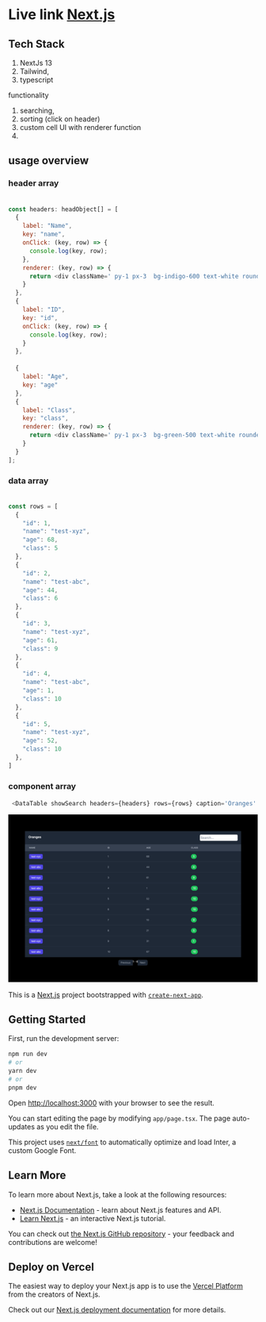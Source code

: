 
# Live link [Next.js](https://data-table-mu.vercel.app/)


## Tech Stack
1. NextJs 13
2. Tailwind,
3. typescript

functionality   
1. searching,
2. sorting (click on header)
3. custom cell UI with renderer function
4. 

## usage overview

### header array
```javascript

const headers: headObject[] = [
  {
    label: "Name",
    key: "name",
    onClick: (key, row) => {
      console.log(key, row);
    },
    renderer: (key, row) => {
      return <div className=' py-1 px-3  bg-indigo-600 text-white rounded-md w-auto inline-block'>{row[key]}</div>;
    }
  },
  {
    label: "ID",
    key: "id",
    onClick: (key, row) => {
      console.log(key, row);
    }
  },

  {
    label: "Age",
    key: "age"
  },
  {
    label: "Class",
    key: "class",
    renderer: (key, row) => {
      return <div className=' py-1 px-3  bg-green-500 text-white rounded-full w-auto inline-block'>{row[key]}</div>;
    }
  }
];

```
### data array
```javascript

const rows = [
  {
    "id": 1,
    "name": "test-xyz",
    "age": 68,
    "class": 5
  },
  {
    "id": 2,
    "name": "test-abc",
    "age": 44,
    "class": 6
  },
  {
    "id": 3,
    "name": "test-xyz",
    "age": 61,
    "class": 9
  },
  {
    "id": 4,
    "name": "test-abc",
    "age": 1,
    "class": 10
  },
  {
    "id": 5,
    "name": "test-xyz",
    "age": 52,
    "class": 10
  },
]

```

### component array
```javascript
 <DataTable showSearch headers={headers} rows={rows} caption='Oranges' />
```


![UI](https://github.com/shadab97/DataTable/blob/main/screencapture-data-table-mu-vercel-app-2023-07-18-01_05_33.png)



This is a [Next.js](https://nextjs.org/) project bootstrapped with [`create-next-app`](https://github.com/vercel/next.js/tree/canary/packages/create-next-app).

## Getting Started

First, run the development server:

```bash
npm run dev
# or
yarn dev
# or
pnpm dev
```

Open [http://localhost:3000](http://localhost:3000) with your browser to see the result.

You can start editing the page by modifying `app/page.tsx`. The page auto-updates as you edit the file.

This project uses [`next/font`](https://nextjs.org/docs/basic-features/font-optimization) to automatically optimize and load Inter, a custom Google Font.

## Learn More

To learn more about Next.js, take a look at the following resources:

- [Next.js Documentation](https://nextjs.org/docs) - learn about Next.js features and API.
- [Learn Next.js](https://nextjs.org/learn) - an interactive Next.js tutorial.

You can check out [the Next.js GitHub repository](https://github.com/vercel/next.js/) - your feedback and contributions are welcome!

## Deploy on Vercel

The easiest way to deploy your Next.js app is to use the [Vercel Platform](https://vercel.com/new?utm_medium=default-template&filter=next.js&utm_source=create-next-app&utm_campaign=create-next-app-readme) from the creators of Next.js.

Check out our [Next.js deployment documentation](https://nextjs.org/docs/deployment) for more details.
